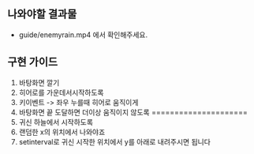 ## 나와야할 결과물
- guide/enemyrain.mp4 에서 확인해주세요.

## 구현 가이드


1. 바탕화면 깔기
2. 히어로를 가운데서시작하도록
3. 키이벤트 -> 좌우 누를때 히어로 움직이게
4. 바탕화면 끝 도달하면 더이상 움직이지 않도록
=====================
1. 귀신 하늘에서 시작하도록
2. 랜덤한 x의 위치에서 나와야죠
3. setinterval로 귀신 시작한 위치에서 y를 아래로 내려주시면 됩니다